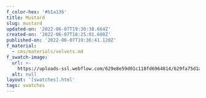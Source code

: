 ```yaml
---
f_color-hex: '#b1a136'
title: Mustard
slug: mustard
updated-on: '2022-06-07T19:30:38.664Z'
created-on: '2022-06-07T18:25:01.608Z'
published-on: '2022-06-07T19:36:41.120Z'
f_material:
  - cms/materials/velvets.md
f_swatch-image:
  url: >-
    https://uploads-ssl.webflow.com/629e8e59d01c118fd6964814/629fa75d1a6075a769aad131_mustard.gif
  alt: null
layout: '[swatches].html'
tags: swatches
---
```



